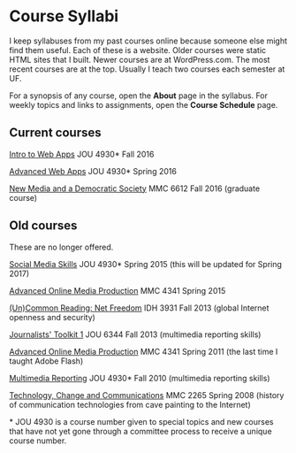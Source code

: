 # Course Syllabi

I keep syllabuses from my past courses online because someone else might find them useful. Each of these is a website. Older courses were static HTML sites that I built. Newer courses are at WordPress.com. The most recent courses are at the top. Usually I teach two courses each semester at UF.

For a synopsis of any course, open the **About** page in the syllabus. For weekly topics and links to assignments, open the **Course Schedule** page.

## Current courses

[Intro to Web Apps](https://introwebapps.wordpress.com/) JOU 4930* Fall 2016

[Advanced Web Apps](https://webappsplus.wordpress.com/) JOU 4930* Spring 2016

[New Media and a Democratic Society](https://mmc6612.wordpress.com/) MMC 6612 Fall 2016 (graduate course)

## Old courses

These are no longer offered.

[Social Media Skills](https://socmeduf.wordpress.com/) JOU 4930* Spring 2015 (this will be updated for Spring 2017)

[Advanced Online Media Production](https://mmc4341.wordpress.com/) MMC 4341 Spring 2015

[(Un)Common Reading: Net Freedom](https://idh3931.wordpress.com/) IDH 3931 Fall 2013 (global Internet openness and security)

[Journalists' Toolkit 1](https://jtoolkit.wordpress.com/) JOU 6344 Fall 2013 (multimedia reporting skills)

[Advanced Online Media Production](http://www.macloo.com/syllabi/advancedonline/) MMC 4341 Spring 2011 (the last time I taught Adobe Flash)

[Multimedia Reporting](http://www.macloo.com/syllabi/mreporting/) JOU 4930* Fall 2010 (multimedia reporting skills)

[Technology, Change and Communications](http://www.macloo.com/syllabi/commtech/) MMC 2265 Spring 2008 (history of communication technologies from cave painting to the Internet)

\* JOU 4930 is a course number given to special topics and new courses that have not yet gone through a committee process to receive a unique course number.

